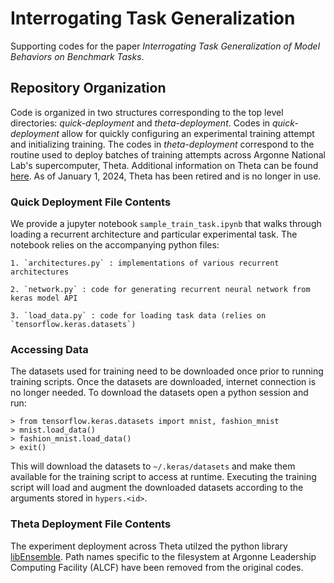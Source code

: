 # Interrogating Task Generalization
Supporting codes for the paper *Interrogating Task Generalization of Model Behaviors on Benchmark Tasks*.

## Repository Organization
Code is organized in two structures corresponding to the top level directories: *quick-deployment* and *theta-deployment*. Codes in *quick-deployment* allow for quickly configuring an experimental training attempt and initializing training. The codes in *theta-deployment* correspond to the routine used to deploy batches of training attempts across Argonne National Lab's supercomputer, Theta. Additional information on Theta can be found [here](https://www.alcf.anl.gov/systems/theta). As of January 1, 2024, Theta has been retired and is no longer in use.


### Quick Deployment File Contents

We provide a jupyter notebook `sample_train_task.ipynb` that walks through loading a recurrent architecture and particular experimental task. The notebook relies on the accompanying python files:

	1. `architectures.py` : implementations of various recurrent architectures
	
	2. `network.py` : code for generating recurrent neural network from keras model API
	
	3. `load_data.py` : code for loading task data (relies on `tensorflow.keras.datasets`)
	


### Accessing Data

The datasets used for training need to be downloaded once prior to running training scripts. Once the datasets are downloaded, internet connection is no longer needed. To download the datasets open a python session and run:

	> from tensorflow.keras.datasets import mnist, fashion_mnist
	> mnist.load_data()
	> fashion_mnist.load_data()
	> exit()

This will download the datasets to ``~/.keras/datasets`` and make them available for the training script to access at runtime. Executing the training script will load and augment the downloaded datasets according to the arguments stored in ``hypers.<id>``. 


### Theta Deployment File Contents

The experiment deployment across Theta utilzed the python library [libEnsemble](https://libensemble.readthedocs.io/en/main/). Path names specific to the filesystem at Argonne Leadership Computing Facility (ALCF) have been removed from the original codes.
